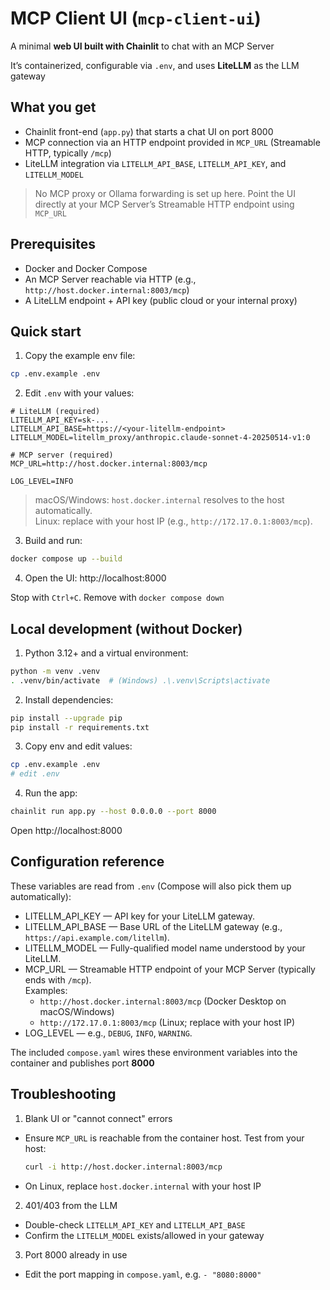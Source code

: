 # MCP Client UI (`mcp-client-ui`)

A minimal **web UI built with Chainlit** to chat with an MCP Server

It’s containerized, configurable via `.env`, and uses **LiteLLM** as the LLM gateway

## What you get

- Chainlit front-end (`app.py`) that starts a chat UI on port 8000
- MCP connection via an HTTP endpoint provided in `MCP_URL` (Streamable HTTP, typically `/mcp`)
- LiteLLM integration via `LITELLM_API_BASE`, `LITELLM_API_KEY`, and `LITELLM_MODEL`

> No MCP proxy or Ollama forwarding is set up here. Point the UI directly at your MCP Server’s Streamable HTTP endpoint using `MCP_URL`

## Prerequisites

- Docker and Docker Compose
- An MCP Server reachable via HTTP (e.g., `http://host.docker.internal:8003/mcp`)
- A LiteLLM endpoint + API key (public cloud or your internal proxy)

## Quick start

1) Copy the example env file:
```bash
cp .env.example .env
```

2) Edit `.env` with your values:
```dotenv
# LiteLLM (required)
LITELLM_API_KEY=sk-...
LITELLM_API_BASE=https://<your-litellm-endpoint>
LITELLM_MODEL=litellm_proxy/anthropic.claude-sonnet-4-20250514-v1:0

# MCP server (required)
MCP_URL=http://host.docker.internal:8003/mcp

LOG_LEVEL=INFO
```

> macOS/Windows: `host.docker.internal` resolves to the host automatically.  
> Linux: replace with your host IP (e.g., `http://172.17.0.1:8003/mcp`).

3) Build and run:
```bash
docker compose up --build
```

4) Open the UI: http://localhost:8000

Stop with `Ctrl+C`. Remove with `docker compose down`

## Local development (without Docker)

1) Python 3.12+ and a virtual environment:
```bash
python -m venv .venv
. .venv/bin/activate  # (Windows) .\.venv\Scripts\activate
```

2) Install dependencies:
```bash
pip install --upgrade pip
pip install -r requirements.txt
```

3) Copy env and edit values:
```bash
cp .env.example .env
# edit .env
```

4) Run the app:
```bash
chainlit run app.py --host 0.0.0.0 --port 8000
```

Open http://localhost:8000

## Configuration reference

These variables are read from `.env` (Compose will also pick them up automatically):

- LITELLM_API_KEY — API key for your LiteLLM gateway.
- LITELLM_API_BASE — Base URL of the LiteLLM gateway (e.g., `https://api.example.com/litellm`).
- LITELLM_MODEL — Fully-qualified model name understood by your LiteLLM.
- MCP_URL — Streamable HTTP endpoint of your MCP Server (typically ends with `/mcp`).  
  Examples:
  - `http://host.docker.internal:8003/mcp` (Docker Desktop on macOS/Windows)
  - `http://172.17.0.1:8003/mcp` (Linux; replace with your host IP)
- LOG_LEVEL — e.g., `DEBUG`, `INFO`, `WARNING`.

The included `compose.yaml` wires these environment variables into the container and publishes port **8000**

## Troubleshooting

1) Blank UI or "cannot connect" errors
- Ensure `MCP_URL` is reachable from the container host. Test from your host:
  ```bash
  curl -i http://host.docker.internal:8003/mcp
  ```
- On Linux, replace `host.docker.internal` with your host IP

2) 401/403 from the LLM
- Double-check `LITELLM_API_KEY` and `LITELLM_API_BASE`
- Confirm the `LITELLM_MODEL` exists/allowed in your gateway

3) Port 8000 already in use
- Edit the port mapping in `compose.yaml`, e.g. `- "8080:8000"`